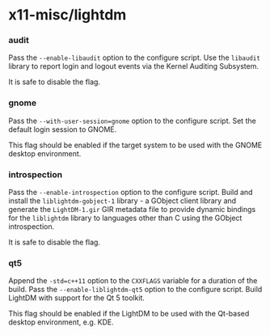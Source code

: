 # x11-misc/lightdm

### audit
Pass the `--enable-libaudit` option to the configure script. Use the `libaudit` library to report login and logout events via the Kernel Auditing Subsystem.

It is safe to disable the flag.

### gnome
Pass the `--with-user-session=gnome` option to the configure script. Set the default login session to GNOME.

This flag should be enabled if the target system to be used with the GNOME desktop environment.

### introspection
Pass the `--enable-introspection` option to the configure script. Build and install the `liblightdm-gobject-1` library - a GObject client library and generate the `LightDM-1.gir` GIR metadata file to provide dynamic bindings for the `liblightdm` library to languages other than C using the GObject introspection.

It is safe to disable the flag.

### qt5
Append the `-std=c++11` option to the `CXXFLAGS` variable for a duration of the build. Pass the `--enable-liblightdm-qt5` option to the configure script. Build LightDM with support for the Qt 5 toolkit.

This flag should be enabled if the LightDM to be used with the Qt-based desktop environment, e.g. KDE.
